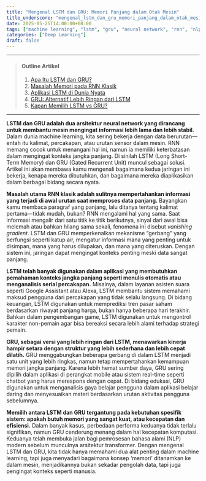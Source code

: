 ```yaml
---
title: "Mengenal LSTM dan GRU: Memori Panjang dalam Otak Mesin"
title_underscore: "mengenal_lstm_dan_gru_memori_panjang_dalam_otak_mesin"
date: 2025-05-25T14:00:00+08:00
tags: ["machine learning", "lstm", "gru", "neural network", "rnn", "nlp", "pemula"]
categories: ["Deep Learning"]
draft: false
---
```


---
> #### Outline Artikel
> 1. [Apa Itu LSTM dan GRU?](#apa-itu-lstm-gru)
> 2. [Masalah Memori pada RNN Klasik](#masalah-rnn)
> 3. [Aplikasi LSTM di Dunia Nyata](#aplikasi-lstm)
> 4. [GRU: Alternatif Lebih Ringan dari LSTM](#gru-lebih-ringan)
> 5. [Kapan Memilih LSTM vs GRU?](#pemilihan-lstm-gru)
---

<span id="apa-itu-lstm-gru"></span>

**LSTM dan GRU adalah dua arsitektur neural network yang dirancang untuk membantu mesin mengingat informasi lebih lama dan lebih stabil.** Dalam dunia machine learning, kita sering bekerja dengan data berurutan—entah itu kalimat, percakapan, atau urutan sensor dalam mesin. RNN memang cocok untuk menangani hal ini, namun ia memiliki keterbatasan dalam mengingat konteks jangka panjang. Di sinilah LSTM (Long Short-Term Memory) dan GRU (Gated Recurrent Unit) muncul sebagai solusi. Artikel ini akan membawa kamu mengenali bagaimana kedua jaringan ini bekerja, kenapa mereka dibutuhkan, dan bagaimana mereka diaplikasikan dalam berbagai bidang secara nyata.

<span id="masalah-rnn"></span>

**Masalah utama RNN klasik adalah sulitnya mempertahankan informasi yang terjadi di awal urutan saat memproses data panjang.** Bayangkan kamu membaca paragraf yang panjang, lalu ditanya tentang kalimat pertama—tidak mudah, bukan? RNN mengalami hal yang sama. Saat informasi mengalir dari satu titik ke titik berikutnya, sinyal dari awal bisa melemah atau bahkan hilang sama sekali, fenomena ini disebut *vanishing gradient*. LSTM dan GRU memperkenalkan mekanisme “gerbang” yang berfungsi seperti katup air, mengatur informasi mana yang penting untuk disimpan, mana yang harus dilupakan, dan mana yang diteruskan. Dengan sistem ini, jaringan dapat mengingat konteks penting meski data sangat panjang.

<span id="aplikasi-lstm"></span>

**LSTM telah banyak digunakan dalam aplikasi yang membutuhkan pemahaman konteks jangka panjang seperti menulis otomatis atau menganalisis serial percakapan.** Misalnya, dalam layanan asisten suara seperti Google Assistant atau Alexa, LSTM membantu sistem memahami maksud pengguna dari percakapan yang tidak selalu langsung. Di bidang keuangan, LSTM digunakan untuk memprediksi tren pasar saham berdasarkan riwayat panjang harga, bukan hanya beberapa hari terakhir. Bahkan dalam pengembangan game, LSTM digunakan untuk mengontrol karakter non-pemain agar bisa bereaksi secara lebih alami terhadap strategi pemain.

<span id="gru-lebih-ringan"></span>

**GRU, sebagai versi yang lebih ringan dari LSTM, menawarkan kinerja hampir setara dengan struktur yang lebih sederhana dan lebih cepat dilatih.** GRU menggabungkan beberapa gerbang di dalam LSTM menjadi satu unit yang lebih ringkas, namun tetap mempertahankan kemampuan memori jangka panjang. Karena lebih hemat sumber daya, GRU sering dipilih dalam aplikasi di perangkat mobile atau sistem real-time seperti chatbot yang harus merespons dengan cepat. Di bidang edukasi, GRU digunakan untuk menganalisis gaya belajar pengguna dalam aplikasi belajar daring dan menyesuaikan materi berdasarkan urutan aktivitas pengguna sebelumnya.

<span id="pemilihan-lstm-gru"></span>

**Memilih antara LSTM dan GRU tergantung pada kebutuhan spesifik sistem: apakah butuh memori yang sangat kuat, atau kecepatan dan efisiensi.** Dalam banyak kasus, perbedaan performa keduanya tidak terlalu signifikan, namun GRU cenderung menang dalam hal kecepatan komputasi. Keduanya telah membuka jalan bagi pemrosesan bahasa alami (NLP) modern sebelum munculnya arsitektur transformer. Dengan mengenal LSTM dan GRU, kita tidak hanya memahami dua alat penting dalam machine learning, tapi juga menyadari bagaimana konsep ‘memori’ ditanamkan ke dalam mesin, menjadikannya bukan sekadar pengolah data, tapi juga pengingat konteks seperti manusia.
